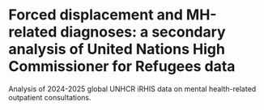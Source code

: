 # Forced displacement and MH-related diagnoses: a secondary analysis of United Nations High Commissioner for Refugees data
Analysis of 2024-2025 global UNHCR iRHIS data on mental health-related outpatient consultations.
